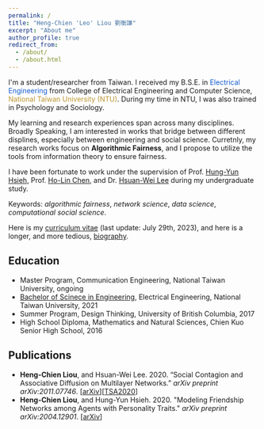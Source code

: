 ```yaml
---
permalink: /
title: "Heng-Chien 'Leo' Liou 劉衡謙"
excerpt: "About me"
author_profile: true
redirect_from: 
  - /about/
  - /about.html
---
```

I'm a student/researcher from Taiwan. I received my B.S.E. in <span style="color:#135ccf;">Electrical Engineering</span> from College of Electrical Engineering and Computer Science, <span style="color:#bc9631;">National Taiwan University (NTU)</span>. During my time in NTU, I was also trained in Psychology and Sociology.  

My learning and research experiences span across many disciplines. Broadly Speaking, I am interested in works that bridge between different displines, especially between engineering and social science. Curretnly, my research works focus on **Algorithmic Fairness**, and I propose to utilize the tools from information theory to ensure fairness. 

I have been fortunate to work under the supervision of Prof. <a href="http://ccf.ee.ntu.edu.tw/~hyhsieh/" target="_blank">Hung-Yun Hsieh</a>, Prof. <a href="https://www.ee.ntu.edu.tw/profile1.php?id=100129" target="_blank">Ho-Lin Chen</a>, and Dr. <a href="https://sites.google.com/view/hsuanweilee/" target="_blank">Hsuan-Wei Lee</a> during my undergraduate study. 

Keywords: *algorithmic fairness*, *network science*, *data science*, *computational social science*. 

Here is my <a href="/files/CV20230729.pdf" target="_blank">curriculum vitae</a> (last update: July 29th, 2023), and here is a longer, and more tedious, [biography](/longbio/). 

## Education

<!---
| Degree                             | Major                          | Institute                      |
| ---------------------------------- | ------------------------------ | ------------------------------ |
| Bachelor of Scinece in Engineering | Electrical Engineering         | National Taiwan University     |
| Summer Program                     | Design Thinking                | University of British Columbia |
| High School Diploma                | Mathematic and Natural Science | Chien Kuo Senior High School   |

| ------- | ------- | ------------- |
| Bachelor of Scinece in Engineering | Electrical Engineering | National Taiwan University |
| Summer Program | Design Thinking | University of British Columbia |
| High School Diploma | Mathematic and Natural Science | Chien Kuo Senior High School |
-->

* Master Program, Communication Engineering, National Taiwan University, ongoing
* [Bachelor of Scinece in Engineering](/files/education/NTUEE_BSEdiploma_english_enc.pdf), Electrical Engineering, National Taiwan University, 2021
* Summer Program, Design Thinking, University of British Columbia, 2017
* High School Diploma, Mathematics and Natural Sciences, Chien Kuo Senior High School, 2016

## Publications 
* **Heng-Chien Liou**, and Hsuan-Wei Lee. 2020. “Social Contagion and Associative Diffusion on Multilayer Networks.” *arXiv preprint arXiv:2011.07746*. \[[arXiv](https://arxiv.org/abs/2011.07746)\]\[[TSA2020](/files/slides/TSA2020slide_1129.pdf)\]
* **Heng-Chien Liou**, and Hung-Yun Hsieh. 2020. "Modeling Friendship Networks among Agents with Personality Traits." *arXiv preprint arXiv:2004.12901*. \[[arXiv](https://arxiv.org/abs/2004.12901)\]

<!---
## Trivia

1. In my not-so-leisure time, I would devote my time to the following topics, mostly in the form of reading: 
   * Math and Physics
   * Philosophy: politcal philosophy, epistemology, and philosophy of science
   * Psychology and Psychotherapy: especially critical psychology and other nonmainstream approaches
   * Sociology: theory and some emerging topics, such as emotion and friendship
2. This website is currently designed with the color used in the [Penn logo](https://branding.web-resources.upenn.edu/elements-penn-logo).
-->

